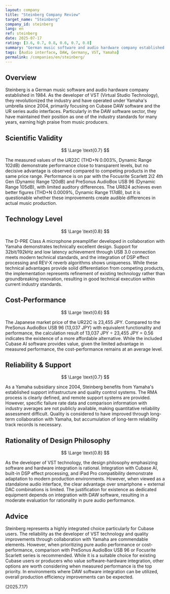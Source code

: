 ```yaml
---
layout: company
title: "Steinberg Company Review"
target_name: "Steinberg"
company_id: steinberg
lang: en
ref: steinberg
date: 2025-07-17
rating: [3.6, 0.7, 0.8, 0.6, 0.7, 0.8]
summary: "German music software and audio hardware company established in 1984. While leading the DAW industry as the developer of VST technology, the measured performance of their audio interfaces shows limited advantage over competing products in the same price range."
tags: [Audio interface, DAW, Germany, VST, Yamaha]
permalink: /companies/en/steinberg/
---
```

## Overview

Steinberg is a German music software and audio hardware company established in 1984. As the developer of VST (Virtual Studio Technology), they revolutionized the industry and have operated under Yamaha's umbrella since 2004, primarily focusing on Cubase DAW software and the UR series audio interfaces. Particularly in the DAW software sector, they have maintained their position as one of the industry standards for many years, earning high praise from music producers.

## Scientific Validity

$$ \Large \text{0.7} $$

The measured values of the UR22C (THD+N 0.003%, Dynamic Range 102dB) demonstrate performance close to transparent levels, but no decisive advantage is observed compared to competing products in the same price range. Performance is on par with the Focusrite Scarlett 2i2 4th Gen (Dynamic Range 120dB) and PreSonus AudioBox USB 96 (Dynamic Range 105dB), with limited auditory differences. The UR824 achieves even better figures (THD+N 0.0009%, Dynamic Range 117dB), but it is questionable whether these improvements create audible differences in actual music production.

## Technology Level

$$ \Large \text{0.8} $$

The D-PRE Class A microphone preamplifier developed in collaboration with Yamaha demonstrates technically excellent design. Support for 32bit/192kHz and low latency achievement through USB 3.0 connection meets modern technical standards, and the integration of DSP effect processing and REV-X reverb algorithms shows uniqueness. While these technical advantages provide solid differentiation from competing products, the implementation represents refinement of existing technology rather than groundbreaking innovation, resulting in good technical execution within current industry standards.

## Cost-Performance

$$ \Large \text{0.6} $$

The Japanese market price of the UR22C is 23,455 JPY. Compared to the PreSonus AudioBox USB 96 (13,037 JPY) with equivalent functionality and performance, the calculation result of 13,037 JPY ÷ 23,455 JPY = 0.56 indicates the existence of a more affordable alternative. While the included Cubase AI software provides value, given the limited advantage in measured performance, the cost-performance remains at an average level.

## Reliability & Support

$$ \Large \text{0.7} $$

As a Yamaha subsidiary since 2004, Steinberg benefits from Yamaha's established support infrastructure and quality control systems. The RMA process is clearly defined, and remote support systems are provided. However, specific failure rate data and comparison information with industry averages are not publicly available, making quantitative reliability assessment difficult. Quality is considered to have improved through long-term collaboration with Yamaha, but accumulation of long-term reliability track records is necessary.

## Rationality of Design Philosophy

$$ \Large \text{0.8} $$

As the developer of VST technology, the design philosophy emphasizing software and hardware integration is rational. Integration with Cubase AI, built-in DSP effect processing, and iPad Pro compatibility demonstrate adaptation to modern production environments. However, when viewed as a standalone audio interface, the clear advantage over smartphone + external DAC combinations is limited. The justification for existence as dedicated equipment depends on integration with DAW software, resulting in a moderate evaluation for rationality in pure audio performance.

## Advice

Steinberg represents a highly integrated choice particularly for Cubase users. The reliability as the developer of VST technology and quality improvements through collaboration with Yamaha are commendable elements. However, when prioritizing pure audio performance or cost-performance, comparison with PreSonus AudioBox USB 96 or Focusrite Scarlett series is recommended. While it is a suitable choice for existing Cubase users or producers who value software-hardware integration, other options are worth considering when measured performance is the top priority. In environments where DAW software integration can be utilized, overall production efficiency improvements can be expected.

(2025.7.17)